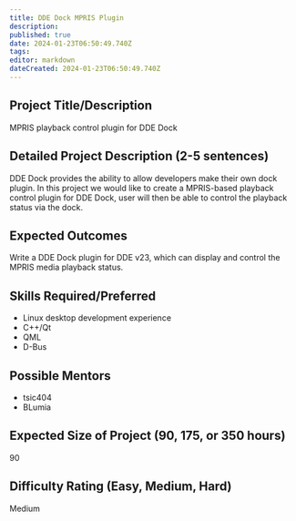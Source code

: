 ```yaml
---
title: DDE Dock MPRIS Plugin
description: 
published: true
date: 2024-01-23T06:50:49.740Z
tags: 
editor: markdown
dateCreated: 2024-01-23T06:50:49.740Z
---
```


## Project Title/Description

MPRIS playback control plugin for DDE Dock

## Detailed Project Description (2-5 sentences)

DDE Dock provides the ability to allow developers make their own dock plugin. In this project we would like to create a MPRIS-based playback control plugin for DDE Dock, user will then be able to control the playback status via the dock.

## Expected Outcomes

Write a DDE Dock plugin for DDE v23, which can display and control the MPRIS media playback status.

## Skills Required/Preferred

- Linux desktop development experience
- C++/Qt
- QML
- D-Bus

## Possible Mentors

- tsic404
- BLumia

## Expected Size of Project (90, 175, or 350 hours)

90

## Difficulty Rating (Easy, Medium, Hard)

Medium